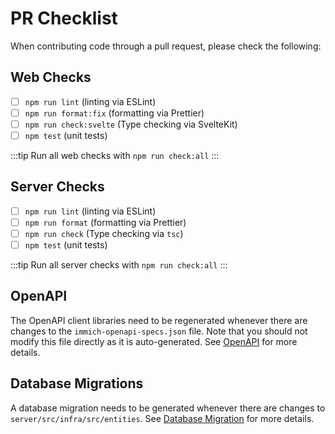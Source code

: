 # PR Checklist

When contributing code through a pull request, please check the following:

## Web Checks

- [ ] `npm run lint` (linting via ESLint)
- [ ] `npm run format:fix` (formatting via Prettier)
- [ ] `npm run check:svelte` (Type checking via SvelteKit)
- [ ] `npm test` (unit tests)

:::tip
Run all web checks with `npm run check:all`
:::

## Server Checks

- [ ] `npm run lint` (linting via ESLint)
- [ ] `npm run format` (formatting via Prettier)
- [ ] `npm run check` (Type checking via `tsc`)
- [ ] `npm test` (unit tests)

:::tip
Run all server checks with `npm run check:all`
:::

## OpenAPI

The OpenAPI client libraries need to be regenerated whenever there are changes to the `immich-openapi-specs.json` file. Note that you should not modify this file directly as it is auto-generated. See [OpenAPI](/docs/developer/open-api.md) for more details.

## Database Migrations

A database migration needs to be generated whenever there are changes to `server/src/infra/src/entities`. See [Database Migration](/docs/developer/database-migrations.md) for more details.
